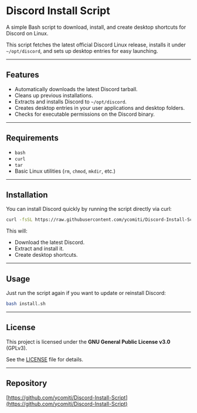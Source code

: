 # Discord Install Script

A simple Bash script to download, install, and create desktop shortcuts for Discord on Linux.

This script fetches the latest official Discord Linux release, installs it under `~/opt/discord`, and sets up desktop entries for easy launching.

---

## Features

- Automatically downloads the latest Discord tarball.
- Cleans up previous installations.
- Extracts and installs Discord to `~/opt/discord`.
- Creates desktop entries in your user applications and desktop folders.
- Checks for executable permissions on the Discord binary.

---

## Requirements

- `bash`
- `curl`
- `tar`
- Basic Linux utilities (`rm`, `chmod`, `mkdir`, etc.)

---

## Installation

You can install Discord quickly by running the script directly via curl:

```bash
curl -fsSL https://raw.githubusercontent.com/ycomiti/Discord-Install-Script/main/install.sh | bash
````

This will:

* Download the latest Discord.
* Extract and install it.
* Create desktop shortcuts.

---

## Usage

Just run the script again if you want to update or reinstall Discord:

```bash
bash install.sh
```

---

## License

This project is licensed under the **GNU General Public License v3.0** (GPLv3).

See the [LICENSE](LICENSE) file for details.

---
## Repository

[https://github.com/ycomiti/Discord-Install-Script](https://github.com/ycomiti/Discord-Install-Script)

